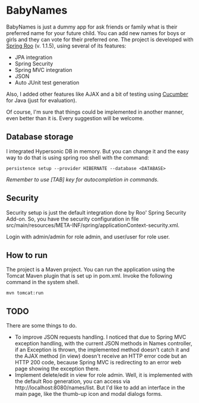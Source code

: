# BabyNames

BabyNames is just a dummy app for ask friends or family what is their preferred name for your 
future child. You can add new names for boys or girls and they can vote for their preferred 
one. 
The project is developed with [Spring Roo](http://www.springsource.org/spring-roo) (v. 1.1.5), 
using several of its features:

* JPA integration
* Spring Security
* Spring MVC integration
* JSON
* Auto JUnit test generation

Also, I added other features like AJAX and a bit of testing using [Cucumber](http://cukes.info/)
for Java (just for evaluation).

Of course, I'm sure that things could be implemented in another manner, even better than it is. 
Every suggestion will be welcome.

## Database storage

I integrated Hypersonic DB in memory. But you can change it and the easy way to do that is using spring
roo shell with the command:

``persistence setup --provider HIBERNATE --database <DATABASE>``

*Remember to use [TAB] key for autocompletion in commands.*

## Security

Security setup is just the default integration done by Roo' Spring Security Add-on. So, you have the 
security configuration in file src/main/resources/META-INF/spring/applicationContext-security.xml.

Login with admin/admin for role admin, and user/user for role user.

## How to run

The project is a Maven project. You can run the application using the Tomcat Maven plugin that is set up in 
pom.xml. Invoke the following command in the system shell.

``mvn tomcat:run`` 

## TODO

There are some things to do.

* To improve JSON requests handling. I noticed that due to Spring MVC exception handling, with the current
JSON methods in Names controller, if an Exception is thrown, the implemented method doesn't catch it and
the AJAX method (in view) doesn't receive an HTTP error code but an HTTP 200 code, because Spring MVC is 
redirecting to an error web page showing the exception there.
* Implement delete/edit in view for role admin. Well, it is implemented with the default Roo generation, 
you can access via http://localhost:8080/names/list. But I'd like to add an interface in the main page, 
like the thumb-up icon and modal dialogs forms.